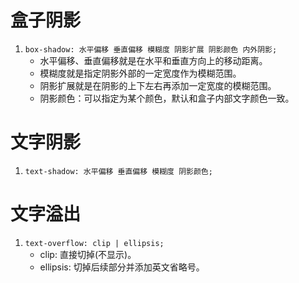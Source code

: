 # 盒子阴影

1. `box-shadow: 水平偏移 垂直偏移 模糊度 阴影扩展 阴影颜色 内外阴影;`
    - 水平偏移、垂直偏移就是在水平和垂直方向上的移动距离。
    - 模糊度就是指定阴影外部的一定宽度作为模糊范围。
    - 阴影扩展就是在阴影的上下左右再添加一定宽度的模糊范围。
    - 阴影颜色：可以指定为某个颜色，默认和盒子内部文字颜色一致。

# 文字阴影

1. `text-shadow: 水平偏移 垂直偏移 模糊度 阴影颜色;`

# 文字溢出

1. `text-overflow: clip | ellipsis;`
    - clip: 直接切掉(不显示)。
    - ellipsis: 切掉后续部分并添加英文省略号。